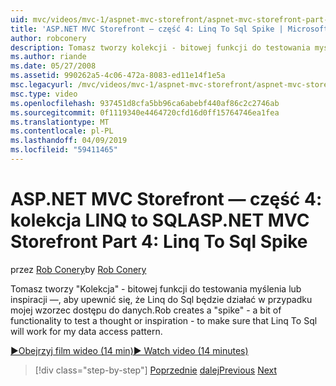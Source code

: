 ```yaml
---
uid: mvc/videos/mvc-1/aspnet-mvc-storefront/aspnet-mvc-storefront-part-4-linq-to-sql-spike
title: 'ASP.NET MVC Storefront — część 4: Linq To Sql Spike | Microsoft Docs'
author: robconery
description: Tomasz tworzy kolekcji - bitowej funkcji do testowania myślenia lub inspiracji —, aby upewnić się, że Linq do Sql będzie działać w przypadku mojej wzorzec dostępu do danych.
ms.author: riande
ms.date: 05/27/2008
ms.assetid: 990262a5-4c06-472a-8083-ed11e14f1e5a
msc.legacyurl: /mvc/videos/mvc-1/aspnet-mvc-storefront/aspnet-mvc-storefront-part-4-linq-to-sql-spike
msc.type: video
ms.openlocfilehash: 937451d8cfa5bb96ca6abebf440af86c2c2746ab
ms.sourcegitcommit: 0f1119340e4464720cfd16d0ff15764746ea1fea
ms.translationtype: MT
ms.contentlocale: pl-PL
ms.lasthandoff: 04/09/2019
ms.locfileid: "59411465"
---
```

# <a name="aspnet-mvc-storefront-part-4-linq-to-sql-spike"></a><span data-ttu-id="a7f87-103">ASP.NET MVC Storefront — część 4: kolekcja LINQ to SQL</span><span class="sxs-lookup"><span data-stu-id="a7f87-103">ASP.NET MVC Storefront Part 4: Linq To Sql Spike</span></span>

<span data-ttu-id="a7f87-104">przez [Rob Conery](https://github.com/robconery)</span><span class="sxs-lookup"><span data-stu-id="a7f87-104">by [Rob Conery](https://github.com/robconery)</span></span>

<span data-ttu-id="a7f87-105">Tomasz tworzy "Kolekcja" - bitowej funkcji do testowania myślenia lub inspiracji —, aby upewnić się, że Linq do Sql będzie działać w przypadku mojej wzorzec dostępu do danych.</span><span class="sxs-lookup"><span data-stu-id="a7f87-105">Rob creates a "spike" - a bit of functionality to test a thought or inspiration - to make sure that Linq To Sql will work for my data access pattern.</span></span>

[<span data-ttu-id="a7f87-106">&#9654;Obejrzyj film wideo (14 min)</span><span class="sxs-lookup"><span data-stu-id="a7f87-106">&#9654; Watch video (14 minutes)</span></span>](https://channel9.msdn.com/Blogs/ASP-NET-Site-Videos/aspnet-mvc-storefront-part-4-linq-to-sql-spike)

> [!div class="step-by-step"]
> <span data-ttu-id="a7f87-107">[Poprzednie](aspnet-mvc-storefront-part-3-pipes-and-filters.md)
> [dalej](aspnet-mvc-storefront-part-5-globalization.md)</span><span class="sxs-lookup"><span data-stu-id="a7f87-107">[Previous](aspnet-mvc-storefront-part-3-pipes-and-filters.md)
[Next](aspnet-mvc-storefront-part-5-globalization.md)</span></span>
